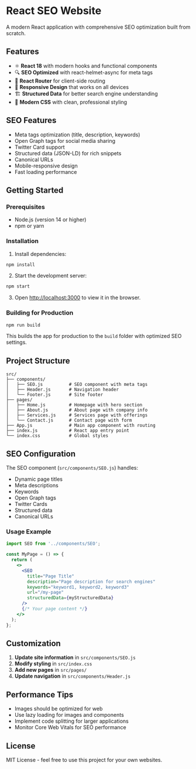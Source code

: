 # React SEO Website

A modern React application with comprehensive SEO optimization built from scratch.

## Features

- ⚛️ **React 18** with modern hooks and functional components
- 🔍 **SEO Optimized** with react-helmet-async for meta tags
- 🚀 **React Router** for client-side routing
- 📱 **Responsive Design** that works on all devices
- 🏗️ **Structured Data** for better search engine understanding
- 🎨 **Modern CSS** with clean, professional styling

## SEO Features

- Meta tags optimization (title, description, keywords)
- Open Graph tags for social media sharing
- Twitter Card support
- Structured data (JSON-LD) for rich snippets
- Canonical URLs
- Mobile-responsive design
- Fast loading performance

## Getting Started

### Prerequisites

- Node.js (version 14 or higher)
- npm or yarn

### Installation

1. Install dependencies:
```bash
npm install
```

2. Start the development server:
```bash
npm start
```

3. Open [http://localhost:3000](http://localhost:3000) to view it in the browser.

### Building for Production

```bash
npm run build
```

This builds the app for production to the `build` folder with optimized SEO settings.

## Project Structure

```
src/
├── components/
│   ├── SEO.js          # SEO component with meta tags
│   ├── Header.js       # Navigation header
│   └── Footer.js       # Site footer
├── pages/
│   ├── Home.js         # Homepage with hero section
│   ├── About.js        # About page with company info
│   ├── Services.js     # Services page with offerings
│   └── Contact.js      # Contact page with form
├── App.js              # Main app component with routing
├── index.js            # React app entry point
└── index.css           # Global styles
```

## SEO Configuration

The SEO component (`src/components/SEO.js`) handles:

- Dynamic page titles
- Meta descriptions
- Keywords
- Open Graph tags
- Twitter Cards
- Structured data
- Canonical URLs

### Usage Example

```jsx
import SEO from '../components/SEO';

const MyPage = () => {
  return (
    <>
      <SEO
        title="Page Title"
        description="Page description for search engines"
        keywords="keyword1, keyword2, keyword3"
        url="/my-page"
        structuredData={myStructuredData}
      />
      {/* Your page content */}
    </>
  );
};
```

## Customization

1. **Update site information** in `src/components/SEO.js`
2. **Modify styling** in `src/index.css`
3. **Add new pages** in `src/pages/`
4. **Update navigation** in `src/components/Header.js`

## Performance Tips

- Images should be optimized for web
- Use lazy loading for images and components
- Implement code splitting for larger applications
- Monitor Core Web Vitals for SEO performance

## License

MIT License - feel free to use this project for your own websites.
